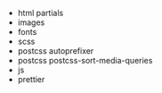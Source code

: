 - html partials
- images
- fonts
- scss
- postcss autoprefixer
- postcss postcss-sort-media-queries
- js
- prettier
